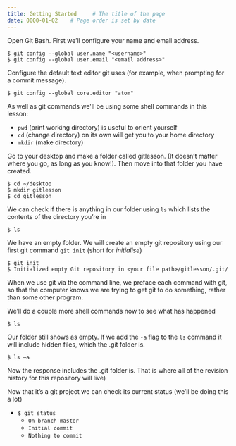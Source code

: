 ```yaml
---
title: Getting Started     # The title of the page
date: 0000-01-02    # Page order is set by date
---
```


Open Git Bash.
First we’ll configure your name and email address.
```
$ git config --global user.name "<username>"
$ git config --global user.email "<email address>"
```

Configure the default text editor git uses (for example, when prompting for a commit message).
```
$ git config --global core.editor "atom"
```

As well as git commands we'll be using some shell commands in this lesson:
* `pwd` (print working directory) is useful to orient yourself
* `cd` (change directory) on its own will get you to your home directory
* `mkdir` (make directory)

Go to your desktop and make a folder called gitlesson. (It doesn’t matter where you go, as long as you know!). Then move into that folder you have created.
```
$ cd ~/desktop
$ mkdir gitlesson
$ cd gitlesson
```

We can check if there is anything in our folder using `ls` which lists the contents of the directory you’re in
```
$ ls
```

We have an empty folder.  We will create an empty git repository using our first git command `git init` (short for _initialise_)
```
$ git init
$ Initialized empty Git repository in <your file path>/gitlesson/.git/
```

When we use git via the command line, we preface each command with git, so that the computer knows we are trying to get git to do something, rather than some other program.

We’ll do a couple more shell commands now to see what has happened

```
$ ls 			
```
Our folder still shows as empty. If we add the `-a` flag to the `ls` command it will include hidden files, which the .git folder is.
```bash
$ ls –a
```
Now the response includes the .git folder is. That is where all of the revision history for this repository will live)

Now that it’s a git project we can check its current status (we’ll be doing this a lot)
* `$ git status`
  * `On branch master`
  * `Initial commit`
  * `Nothing to commit` 
